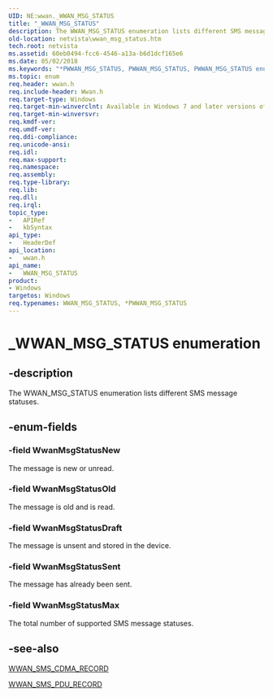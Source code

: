 ```yaml
---
UID: NE:wwan._WWAN_MSG_STATUS
title: "_WWAN_MSG_STATUS"
description: The WWAN_MSG_STATUS enumeration lists different SMS message statuses.
old-location: netvista\wwan_msg_status.htm
tech.root: netvista
ms.assetid: 60eb0494-fcc6-4546-a13a-b6d1dcf165e6
ms.date: 05/02/2018
ms.keywords: "*PWWAN_MSG_STATUS, PWWAN_MSG_STATUS, PWWAN_MSG_STATUS enumeration pointer [Network Drivers Starting with Windows Vista], WWAN_MSG_STATUS, WWAN_MSG_STATUS enumeration [Network Drivers Starting with Windows Vista], WwanMsgStatusDraft, WwanMsgStatusMax, WwanMsgStatusNew, WwanMsgStatusOld, WwanMsgStatusSent, WwanRef_2cd2fe07-ee6c-4193-960e-434e31561f9e.xml, _WWAN_MSG_STATUS, netvista.wwan_msg_status, wwan/PWWAN_MSG_STATUS, wwan/WWAN_MSG_STATUS, wwan/WwanMsgStatusDraft, wwan/WwanMsgStatusMax, wwan/WwanMsgStatusNew, wwan/WwanMsgStatusOld, wwan/WwanMsgStatusSent"
ms.topic: enum
req.header: wwan.h
req.include-header: Wwan.h
req.target-type: Windows
req.target-min-winverclnt: Available in Windows 7 and later versions of Windows.
req.target-min-winversvr: 
req.kmdf-ver: 
req.umdf-ver: 
req.ddi-compliance: 
req.unicode-ansi: 
req.idl: 
req.max-support: 
req.namespace: 
req.assembly: 
req.type-library: 
req.lib: 
req.dll: 
req.irql: 
topic_type:
-	APIRef
-	kbSyntax
api_type:
-	HeaderDef
api_location:
-	wwan.h
api_name:
-	WWAN_MSG_STATUS
product:
- Windows
targetos: Windows
req.typenames: WWAN_MSG_STATUS, *PWWAN_MSG_STATUS
---
```


# _WWAN_MSG_STATUS enumeration


## -description


The WWAN_MSG_STATUS enumeration lists different SMS message statuses.


## -enum-fields




### -field WwanMsgStatusNew

The message is new or unread.


### -field WwanMsgStatusOld

The message is old and is read.


### -field WwanMsgStatusDraft

The message is unsent and stored in the device.


### -field WwanMsgStatusSent

The message has already been sent.


### -field WwanMsgStatusMax

The total number of supported SMS message statuses.


## -see-also




<a href="https://msdn.microsoft.com/library/windows/hardware/ff571243">WWAN_SMS_CDMA_RECORD</a>



<a href="https://msdn.microsoft.com/library/windows/hardware/ff571248">WWAN_SMS_PDU_RECORD</a>
 

 

